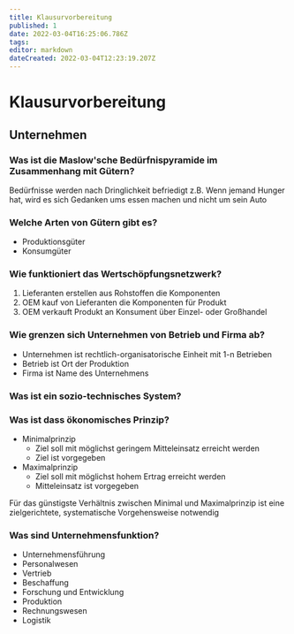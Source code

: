 ```yaml
---
title: Klausurvorbereitung
published: 1
date: 2022-03-04T16:25:06.786Z
tags: 
editor: markdown
dateCreated: 2022-03-04T12:23:19.207Z
---
```


# Klausurvorbereitung

## Unternehmen

### Was ist die Maslow'sche Bedürfnispyramide im Zusammenhang mit Gütern?

Bedürfnisse werden nach Dringlichkeit befriedigt z.B. Wenn jemand Hunger hat, wird es sich Gedanken ums essen machen und nicht um sein Auto

### Welche Arten von Gütern gibt es?

- Produktionsgüter
- Konsumgüter

### Wie funktioniert das Wertschöpfungsnetzwerk?

1. Lieferanten erstellen aus Rohstoffen die Komponenten
2. OEM kauf von Lieferanten die Komponenten für Produkt
3. OEM verkauft Produkt an Konsument über Einzel- oder Großhandel

### Wie grenzen sich Unternehmen von Betrieb und Firma ab?

- Unternehmen ist rechtlich-organisatorische Einheit mit 1-n Betrieben
- Betrieb ist Ort der Produktion
- Firma ist Name des Unternehmens

### Was ist ein sozio-technisches System?

<!-- ! TODO -->

### Was ist dass ökonomisches Prinzip?

- Minimalprinzip
  - Ziel soll mit möglichst geringem Mitteleinsatz erreicht werden
  - Ziel ist vorgegeben
- Maximalprinzip
  - Ziel soll mit möglichst hohem Ertrag erreicht werden
  - Mitteleinsatz ist vorgegeben

Für das günstigste Verhältnis zwischen Minimal und Maximalprinzip ist eine zielgerichtete, systematische Vorgehensweise notwendig

### Was sind Unternehmensfunktion?

- Unternehmensführung
- Personalwesen
- Vertrieb
- Beschaffung
- Forschung und Entwicklung
- Produktion
- Rechnungswesen
- Logistik

